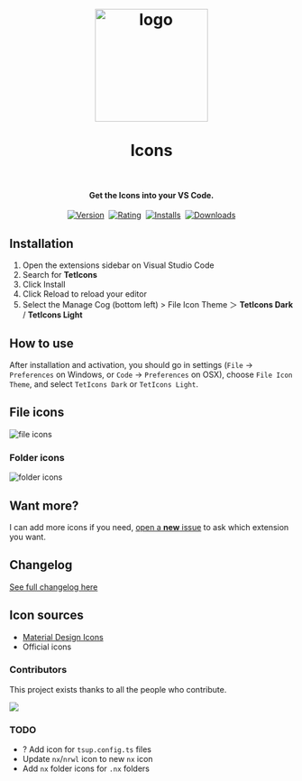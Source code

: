 <h1 align="center">
  <br>
    <img src="icon.png" alt="logo" width="200">
  <br><br>
  Icons
  <br>
  <br>
</h1>

<h4 align="center">Get the Icons into your VS Code.</h4>

<p align="center">
    <a href="https://marketplace.visualstudio.com/items?itemName=tetarchus.teticons"><img src="https://vsmarketplacebadges.dev/version-short/tetarchus.teticons.jpg?style=for-the-badge&colorA=252526&colorB=00C7AC&label=VERSION" alt="Version"></a>&nbsp;
    <a href="https://marketplace.visualstudio.com/items?itemName=tetarchus.teticons"><img src="https://vsmarketplacebadges.dev/rating-short/tetarchus.teticons.jpg?style=for-the-badge&colorA=252526&colorB=00C7AC&label=Rating" alt="Rating"></a>&nbsp;
    <a href="https://marketplace.visualstudio.com/items?itemName=tetarchus.teticons"><img src="https://vsmarketplacebadges.dev/installs-short/tetarchus.teticons.jpg?style=for-the-badge&colorA=252526&colorB=00C7AC&label=Installs" alt="Installs"></a>&nbsp;
    <a href="https://marketplace.visualstudio.com/items?itemName=tetarchus.teticons"><img src="https://vsmarketplacebadges.dev/downloads-short/tetarchus.teticons.jpg?style=for-the-badge&colorA=252526&colorB=00C7AC&label=Downloads" alt="Downloads"></a>
</p>

## Installation

1. Open the extensions sidebar on Visual Studio Code
2. Search for **TetIcons**
3. Click Install
4. Click Reload to reload your editor
5. Select the Manage Cog (bottom left) > File Icon Theme ＞ **TetIcons Dark** / **TetIcons Light**

## How to use

After installation and activation, you should go in settings (`File` → `Preferences` on Windows, or
`Code` → `Preferences` on OSX), choose `File Icon Theme`, and select `TetIcons Dark` or
`TetIcons Light`.

## File icons

<img src="./images/fileIcons.png" alt="file icons">

### Folder icons

<img src="./images/folderIcons.png" alt="folder icons">

## Want more?

I can add more icons if you need,
[open a **new** issue](https://github.com/tetarchus/vscode-icons/issues) to ask which extension you
want.

## Changelog

[See full changelog here](https://github.com/tetarchus/vscode-icons/blob/master/CHANGELOG.md)

## Icon sources

- [Material Design Icons](https://materialdesignicons.com/)
- Official icons

### Contributors

This project exists thanks to all the people who contribute.

<a href="https://github.com/tetarchus/vscode-icons/graphs/contributors">
<img src="https://contrib.rocks/image?repo=tetarchus/vscode-icons"/>
</a>

### TODO

- ? Add icon for `tsup.config.ts` files
- Update `nx`/`nrwl` icon to new `nx` icon
- Add `nx` folder icons for `.nx` folders
